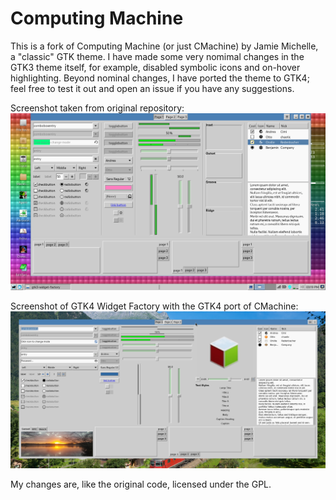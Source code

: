 # Computing Machine

This is a fork of Computing Machine (or just CMachine) by Jamie
Michelle, a "classic" GTK theme. I have made some very nomimal changes
in the GTK3 theme itself, for example, disabled symbolic icons and
on-hover highlighting. Beyond nominal changes, I have ported the theme
to GTK4; feel free to test it out and open an issue if you have any
suggestions.

Screenshot taken from original repository:
![Computing-Machine-GTK-3.png](https://raw.githubusercontent.com/6b6279/Computing-Machine/master/Computing-Machine-GTK-3.png)

Screenshot of GTK4 Widget Factory with the GTK4 port of CMachine:
![Computing-Machine-GTK-4.png](https://raw.githubusercontent.com/6b6279/Computing-Machine/master/Computing-Machine-GTK-4.png)

My changes are, like the original code, licensed under the GPL.
